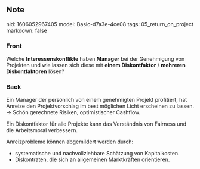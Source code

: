 ## Note
nid: 1606052967405
model: Basic-d7a3e-4ce08
tags: 05_return_on_project
markdown: false

### Front
<p>Welche <b>Interessenskonflikte</b> haben <b>Manager</b> bei der
Genehmigung von Projekten und wie lassen sich diese mit <b>einem
Diskontfaktor</b> / <b>mehreren Diskontfaktoren</b> lösen?

### Back
<p>Ein Manager der persönlich von einem genehmigten Projekt
profitiert, hat Anreize den Projektvorschlag im best möglichen
Licht erscheinen zu lassen. -> Schön gerechnete Risiken,
optimistischer Cashflow.
<p>Ein Diskontfaktor für alle Projekte kann das Verständnis von
Fairness und die Arbeitsmoral verbessern.
<p>Anreizprobleme können abgemildert werden durch:
<div>
  <div>
    <ul>
      <li>systematische und nachvollziehbare Schätzung von
      Kapitalkosten.
      <li>Diskontraten, die sich an allgemeinen Marktkräften
      orientieren.
    </ul>
  </div>
</div>
